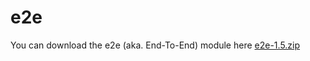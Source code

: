 # e2e

You can download the e2e (aka. End-To-End) module here [e2e-1.5.zip](https://github.com/ApolloAuto/apollo/releases/download/v1.5.0/e2e-1.5.zip)
